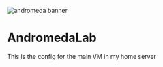 ![andromeda banner](andromedalab-logo.png)

# AndromedaLab
This is the config for the main VM in my home server
